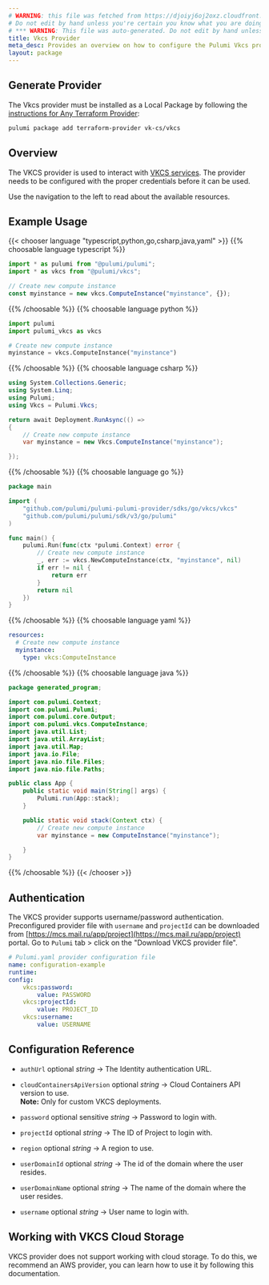 ```yaml
---
# WARNING: this file was fetched from https://djoiyj6oj2oxz.cloudfront.net/docs/registry.opentofu.org/vk-cs/vkcs/0.12.0/index.md
# Do not edit by hand unless you're certain you know what you are doing!
# *** WARNING: This file was auto-generated. Do not edit by hand unless you're certain you know what you are doing! ***
title: Vkcs Provider
meta_desc: Provides an overview on how to configure the Pulumi Vkcs provider.
layout: package
---
```


## Generate Provider

The Vkcs provider must be installed as a Local Package by following the [instructions for Any Terraform Provider](https://www.pulumi.com/registry/packages/terraform-provider/):

```bash
pulumi package add terraform-provider vk-cs/vkcs
```
## Overview

The VKCS provider is used to interact with [VKCS services](https://mcs.mail.ru/). The provider needs to be configured with the proper credentials before it can be used.

Use the navigation to the left to read about the available resources.
## Example Usage



{{< chooser language "typescript,python,go,csharp,java,yaml" >}}
{{% choosable language typescript %}}
```typescript
import * as pulumi from "@pulumi/pulumi";
import * as vkcs from "@pulumi/vkcs";

// Create new compute instance
const myinstance = new vkcs.ComputeInstance("myinstance", {});
```
{{% /choosable %}}
{{% choosable language python %}}
```python
import pulumi
import pulumi_vkcs as vkcs

# Create new compute instance
myinstance = vkcs.ComputeInstance("myinstance")
```
{{% /choosable %}}
{{% choosable language csharp %}}
```csharp
using System.Collections.Generic;
using System.Linq;
using Pulumi;
using Vkcs = Pulumi.Vkcs;

return await Deployment.RunAsync(() =>
{
    // Create new compute instance
    var myinstance = new Vkcs.ComputeInstance("myinstance");

});

```
{{% /choosable %}}
{{% choosable language go %}}
```go
package main

import (
	"github.com/pulumi/pulumi-pulumi-provider/sdks/go/vkcs/vkcs"
	"github.com/pulumi/pulumi/sdk/v3/go/pulumi"
)

func main() {
	pulumi.Run(func(ctx *pulumi.Context) error {
		// Create new compute instance
		_, err := vkcs.NewComputeInstance(ctx, "myinstance", nil)
		if err != nil {
			return err
		}
		return nil
	})
}
```
{{% /choosable %}}
{{% choosable language yaml %}}
```yaml
resources:
  # Create new compute instance
  myinstance:
    type: vkcs:ComputeInstance
```
{{% /choosable %}}
{{% choosable language java %}}
```java
package generated_program;

import com.pulumi.Context;
import com.pulumi.Pulumi;
import com.pulumi.core.Output;
import com.pulumi.vkcs.ComputeInstance;
import java.util.List;
import java.util.ArrayList;
import java.util.Map;
import java.io.File;
import java.nio.file.Files;
import java.nio.file.Paths;

public class App {
    public static void main(String[] args) {
        Pulumi.run(App::stack);
    }

    public static void stack(Context ctx) {
        // Create new compute instance
        var myinstance = new ComputeInstance("myinstance");

    }
}
```
{{% /choosable %}}
{{< /chooser >}}
## Authentication

The VKCS provider supports username/password authentication. Preconfigured provider file with `username` and `projectId` can be downloaded from [https://mcs.mail.ru/app/project](https://mcs.mail.ru/app/project) portal. Go to `Pulumi` tab > click on the "Download VKCS provider file".

```yaml
# Pulumi.yaml provider configuration file
name: configuration-example
runtime:
config:
    vkcs:password:
        value: PASSWORD
    vkcs:projectId:
        value: PROJECT_ID
    vkcs:username:
        value: USERNAME

```
## Configuration Reference
- `authUrl` optional *string* &rarr;  The Identity authentication URL.

- `cloudContainersApiVersion` optional *string* &rarr;  Cloud Containers API version to use. <br>**Note:** Only for custom VKCS deployments.

- `password` optional sensitive *string* &rarr;  Password to login with.

- `projectId` optional *string* &rarr;  The ID of Project to login with.

- `region` optional *string* &rarr;  A region to use.

- `userDomainId` optional *string* &rarr;  The id of the domain where the user resides.

- `userDomainName` optional *string* &rarr;  The name of the domain where the user resides.

- `username` optional *string* &rarr;  User name to login with.
## Working with VKCS Cloud Storage

VKCS provider does not support working with cloud storage.
To do this, we recommend an AWS provider, you can learn how to use it by following this documentation.